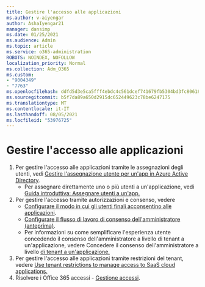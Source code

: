 ```yaml
---
title: Gestire l'accesso alle applicazioni
ms.author: v-aiyengar
author: AshaIyengar21
manager: dansimp
ms.date: 01/25/2021
ms.audience: Admin
ms.topic: article
ms.service: o365-administration
ROBOTS: NOINDEX, NOFOLLOW
localization_priority: Normal
ms.collection: Adm_O365
ms.custom:
- "9004349"
- "7763"
ms.openlocfilehash: ddfd5d3e5ca5fff4ebdc4c561dcef741679fb5304bd3fc80618016dc90a0d19f
ms.sourcegitcommit: b5f7da89a650d2915dc652449623c78be6247175
ms.translationtype: MT
ms.contentlocale: it-IT
ms.lasthandoff: 08/05/2021
ms.locfileid: "53976725"
---
```

# <a name="manage-application-access"></a>Gestire l'accesso alle applicazioni

1. Per gestire l'accesso alle applicazioni tramite le assegnazioni degli utenti, vedi [Gestire l'assegnazione utente per un'app in Azure Active Directory](https://docs.microsoft.com/azure/active-directory/manage-apps/assign-user-or-group-access-portal).
    - Per assegnare direttamente uno o più utenti a un'applicazione, vedi [Guida introduttiva: Assegnare utenti a un'app.](https://docs.microsoft.com/azure/active-directory/manage-apps/assign-user-or-group-access-portal)
1. Per gestire l'accesso tramite autorizzazioni e consenso, vedere
    - [Configurare il modo in cui gli utenti finali acconsentino alle applicazioni](https://docs.microsoft.com/azure/active-directory/manage-apps/configure-user-consent?tabs=azure-portal). 
    - [Configurare il flusso di lavoro di consenso dell'amministratore (anteprima)](https://docs.microsoft.com/azure/active-directory/manage-apps/configure-admin-consent-workflow). 
    - Per informazioni su come semplificare l'esperienza utente concedendo il consenso dell'amministratore a livello di tenant a un'applicazione, vedere Concedere il consenso dell'amministratore a livello [di tenant a un'applicazione.](https://docs.microsoft.com/azure/active-directory/manage-apps/grant-admin-consent) 
1. Per gestire l'accesso alle applicazioni tramite restrizioni del tenant, vedere [Use tenant restrictions to manage access to SaaS cloud applications.](https://docs.microsoft.com/azure/active-directory/manage-apps/tenant-restrictions) 
1. Risolvere i Office 365 accessi - [Gestione accessi](https://docs.microsoft.com/office365/troubleshoot/access-management/cannot-add-guest-users-in-m365-admin-center).
